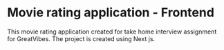 # Movie rating application - Frontend
This movie rating application created for take home interview assignment for GreatVibes. The project is created using Next js.
